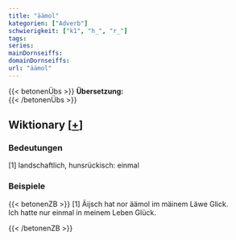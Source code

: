 ```yaml
---
title: "äämol"
kategorien: ["Adverb"]
schwierigkeit: ["k1", "h_", "r_"]
tags:
series:
mainDornseiffs:
domainDornseiffs:
url: "äämol"
---
```


{{< betonenÜbs >}}
**Übersetzung:**  
{{< /betonenÜbs >}}

## Wiktionary [[+](https://de.wiktionary.org/wiki/äämol)]

### Bedeutungen
[1] landschaftlich, hunsrückisch: einmal  

### Beispiele
{{< betonenZB >}}
[1] Äijsch hat nor äämol im mäinem Läwe Glick.  
Ich hatte nur einmal in meinem Leben Glück.  

{{< /betonenZB >}}

